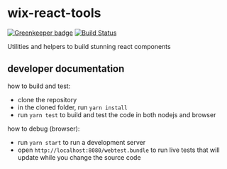 # wix-react-tools

[![Greenkeeper badge](https://badges.greenkeeper.io/wix/wix-react-tools.svg)](https://greenkeeper.io/)
[![Build Status](https://travis-ci.org/wix/wix-react-tools.svg?branch=master)](https://travis-ci.org/wix/wix-react-tools)

Utilities and helpers to build stunning react components

## developer documentation
how to build and test:
 - clone the repository
 - in the cloned folder, run `yarn install`
 - run `yarn test` to build and test the code in both nodejs and browser

how to debug (browser):
 - run `yarn start` to run a development server
 - open `http://localhost:8080/webtest.bundle` to run live tests that will update while you change the source code
